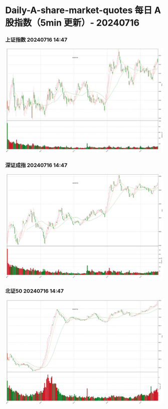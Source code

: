
# Daily-A-share-market-quotes 每日 A 股指数（5min 更新）- 20240716

### 上证指数 20240716 14:47
![](./fig/2024/7/20240716-sh000001.png)

### 深证成指 20240716 14:47
![](./fig/2024/7/20240716-sz399001.png)

### 北证50 20240716 14:47
![](./fig/2024/7/20240716-bj899050.png)
